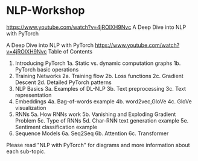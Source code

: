 # NLP-Workshop
https://www.youtube.com/watch?v=4jROlXH9Nvc A Deep Dive into NLP with PyTorch

A Deep Dive into NLP with PyTorch
https://www.youtube.com/watch?v=4jROlXH9Nvc
Table of Contents
1. Introducing PyTorch
1a. Static vs. dynamic computation graphs
1b. PyTorch basic operations
2. Training Networks
2a. Training flow
2b. Loss functions
2c. Gradient Descent
2d. Detailed PyTorch patterns
3. NLP Basics
3a. Examples of DL-NLP
3b. Text preprocessing
3c. Text representation
4. Embeddings
4a. Bag-of-words example
4b. word2vec,GloVe
4c. GloVe visualization
5. RNNs
5a. How RNNs work
5b. Vanishing and Exploding Gradient Problem
5c. Type of RNNs
5d. Char-RNN text generation example
5e. Sentiment classification example
6. Sequence Models
6a. Seq2Seq
6b. Attention
6c. Transformer

Please read "NLP with PyTorch" for diagrams and more information about each sub-topic.
